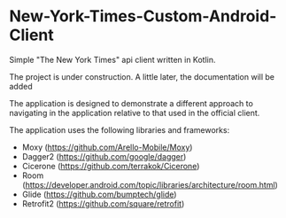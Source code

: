 # New-York-Times-Custom-Android-Client
Simple "The New York Times" api client written in Kotlin.

The project is under construction. A little later, the documentation will be added

The application is designed to demonstrate a different approach to navigating in the application relative to that used in the official client.

The application uses the following libraries and frameworks:
- Moxy (https://github.com/Arello-Mobile/Moxy)
- Dagger2 (https://github.com/google/dagger)
- Cicerone (https://github.com/terrakok/Cicerone)
- Room (https://developer.android.com/topic/libraries/architecture/room.html)
- Glide (https://github.com/bumptech/glide)
- Retrofit2 (https://github.com/square/retrofit)
